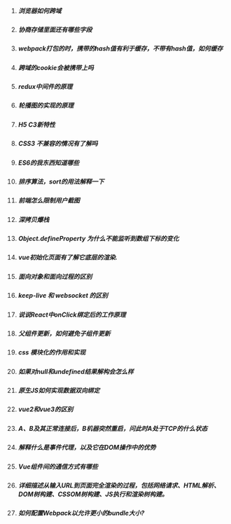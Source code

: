 
1. ##### 浏览器如何跨域


1. ##### 协商存储里面还有哪些字段


1. ##### webpack打包的时，携带的hash值有利于缓存，不带有hash值，如何缓存

1. ##### 跨域的cookie会被携带上吗

1. ##### redux中间件的原理

1. ##### 轮播图的实现的原理

1. ##### H5 C3新特性

1. ##### CSS3 不兼容的情况有了解吗

1. ##### ES6的我东西知道哪些

1. ##### 排序算法，sort的用法解释一下

1. ##### 前端怎么限制用户截图

1. #####  深拷贝爆栈

1. ##### Object.defineProperty 为什么不能监听到数组下标的变化

1. ##### vue初始化页面有了解它底层的渲染.

1. ##### 面向对象和面向过程的区别

1. ##### keep-live 和 websocket 的区别

1. ##### 说说React中onClick绑定后的工作原理

1. ##### 父组件更新，如何避免子组件更新

1. ##### css 模块化的作用和实现


1. ##### 如果对null和undefined结果解构会怎么样


1. ##### 原生JS如何实现数据双向绑定

1. ##### vue2和vue3的区别

1. ##### A、B及其正常连接后，B机器突然重启，问此时A处于TCP的什么状态

1. ##### 解释什么是事件代理，以及它在DOM操作中的优势

1. ##### Vue组件间的通信方式有哪些

1. ##### 详细描述从输入URL到页面完全渲染的过程，包括网络请求、HTML解析、DOM树构建、CSSOM树构建、JS执行和渲染树构建。

1. ##### 如何配置Webpack以允许更小的bundle大小?

